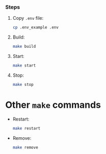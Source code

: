### Steps
1. Copy `.env` file:
    ```bash
    cp .env_example .env
    ```

2. Build:
    ```bash
    make build
    ```

3. Start:
    ```bash
    make start
    ```

4. Stop:
    ```bash
    make stop
    ```
# Other `make` commands
- Restart:
    ```bash
    make restart
    ```

- Remove:
    ```bash
    make remove
    ```
